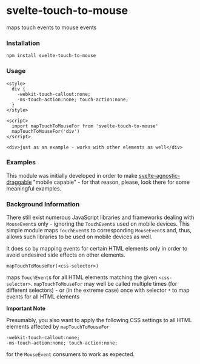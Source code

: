 # svelte-touch-to-mouse #

maps touch events to mouse events

### Installation ###

```
npm install svelte-touch-to-mouse
```

### Usage ###

```
<style>
  div {
    -webkit-touch-callout:none;
    -ms-touch-action:none; touch-action:none;
  }
</style>

<script>
  import mapTouchToMouseFor from 'svelte-touch-to-mouse'
  mapTouchToMouseFor('div')
</script>

<div>just as an example - works with other elements as well</div>
```

### Examples ###

This module was initially developed in order to make [svelte-agnostic-draggable](https://github.com/rozek/svelte-agnostic-draggable) "mobile capable" - for that reason, please, look there for some meaningful examples.

### Background Information ###

There still exist numerous JavaScript libraries and frameworks dealing with `MouseEvent`s only - ignoring the `TouchEvent`s used on mobile devices. This simple module maps `TouchEvent`s to corresponding `MouseEvent`s and, thus, allows such libraries to be used on mobile devices as well.

It does so by mapping events for certain HTML elements only in order to avoid undesired side effects on other elements.

`mapTouchToMouseFor(<css-selector>)`

maps `TouchEvent`s for all HTML elements matching the given `<css-selector>`. `mapTouchToMouseFor` may well be called multiple times (for different selectors) - or (in the extreme case) once with selector `*` to map events for all HTML elements

**Important Note**

Presumably, you also want to apply the following CSS settings to all HTML elements affected by `mapTouchToMouseFor`

```
-webkit-touch-callout:none;
-ms-touch-action:none; touch-action:none;
```

for the `MouseEvent` consumers to work as expected.
